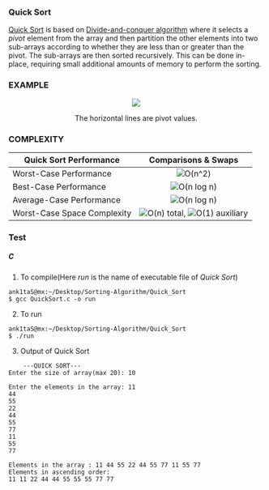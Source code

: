### Quick Sort

[Quick Sort](https://en.wikipedia.org/wiki/Quicksort) is based on [Divide-and-conquer algorithm](https://en.wikipedia.org/wiki/Divide-and-conquer_algorithm) where it selects a *pivot* element from the array and then partition the other elements into two sub-arrays according to whether they are less than or greater than the pivot. The sub-arrays are then sorted recursively. This can be done in-place, requiring small additional amounts of memory to perform the sorting.

### EXAMPLE

<p align="center">
	<img src="https://upload.wikimedia.org/wikipedia/commons/6/6a/Sorting_quicksort_anim.gif">
</p>

<p align="center">
The horizontal lines are pivot values.
</p>

### COMPLEXITY

| **Quick Sort Performance** | **Comparisons & Swaps**            |
| --------------------------- | :--------------------------------: |
| Worst-Case Performance      | ![O(n^2)](https://render.githubusercontent.com/render/math?math=O(n%5E2)) |
| Best-Case Performance       | ![O(n log n)](https://latex.codecogs.com/svg.image?O(n&space;log&space;n)) |
| Average-Case Performance    | ![O(n log n)](https://latex.codecogs.com/svg.image?O(n&space;log&space;n)) |
| Worst-Case Space Complexity | ![O(n)](https://render.githubusercontent.com/render/math?math=O(n)) total, ![O(1)](https://render.githubusercontent.com/render/math?math=O(1)) auxiliary |

### Test

##### C

1. To compile(Here *run* is the name of executable file of *Quick Sort*)

```
ank1taS@mx:~/Desktop/Sorting-Algorithm/Quick_Sort
$ gcc QuickSort.c -o run
```

2. To run

```
ank1taS@mx:~/Desktop/Sorting-Algorithm/Quick_Sort
$ ./run
```

3. Output of Quick Sort

```
	---QUICK SORT---
Enter the size of array(max 20): 10

Enter the elements in the array: 11
44
55
22
44
55
77
11
55
77

Elements in the array : 11 44 55 22 44 55 77 11 55 77 
Elements in ascending order:
11 11 22 44 44 55 55 55 77 77 
```
